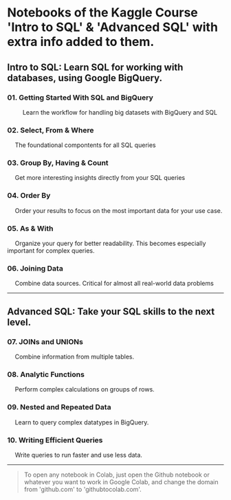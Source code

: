 
# Notebooks of the Kaggle Course '**Intro to SQL**' & '**Advanced SQL**' with extra info added to them.


## Intro to SQL: Learn SQL for working with databases, using Google BigQuery.
### 01. **Getting Started With SQL and BigQuery**
    
&emsp; &emsp; Learn the workflow for handling big datasets with BigQuery and SQL

### 02. **Select, From & Where**

&emsp; The foundational compontents for all SQL queries

### 03. **Group By, Having & Count**

&emsp; Get more interesting insights directly from your SQL queries

### 04. **Order By**

&emsp; Order your results to focus on the most important data for your use case.

### 05. **As & With**

&emsp; Organize your query for better readability. This becomes especially important for complex queries.

### 06. **Joining Data**
        
&emsp; Combine data sources. Critical for almost all real-world data problems

---

## Advanced SQL: Take your SQL skills to the next level.

### 07. **JOINs and UNIONs**

&emsp; Combine information from multiple tables.

### 08. **Analytic Functions**
        
&emsp; Perform complex calculations on groups of rows.

### 09. **Nested and Repeated Data**
        
&emsp; Learn to query complex datatypes in BigQuery.

### 10. **Writing Efficient Queries**
        
&emsp; Write queries to run faster and use less data.

---

> To open any notebook in Colab, just open the Github notebook or whatever you want to work in Google Colab, and change the domain from 'github.com' to 'githubtocolab.com'. 
